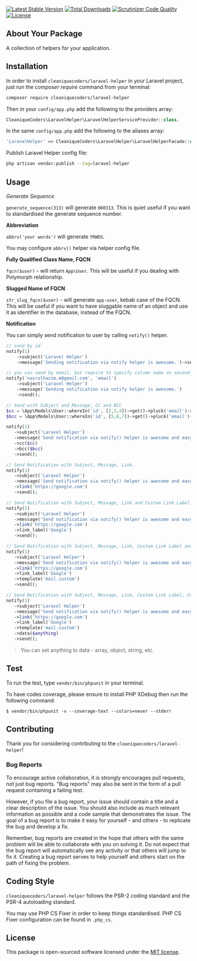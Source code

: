 [![Latest Stable Version](https://poser.pugx.org/cleaniquecoders/laravel-helper/v/stable)](https://packagist.org/packages/cleaniquecoders/laravel-helper) [![Total Downloads](https://poser.pugx.org/cleaniquecoders/laravel-helper/downloads)](https://packagist.org/packages/cleaniquecoders/laravel-helper) [![Scrutinizer Code Quality](https://scrutinizer-ci.com/g/cleaniquecoders/laravel-helper/badges/quality-score.png?b=master)](https://scrutinizer-ci.com/g/cleaniquecoders/laravel-helper/?branch=master) [![License](https://poser.pugx.org/cleaniquecoders/laravel-helper/license)](https://packagist.org/packages/cleaniquecoders/laravel-helper)

## About Your Package

A collection of helpers for your application.

## Installation

In order to install `cleaniquecoders/laravel-helper` in your Laravel project, just run the _composer require_ command from your terminal:

```bash
composer require cleaniquecoders/laravel-helper
```

Then in your `config/app.php` add the following to the providers array:

```php
CleaniqueCoders\LaravelHelper\LaravelHelperServiceProvider::class,
```

In the same `config/app.php` add the following to the aliases array:

```php
'LaravelHelper' => CleaniqueCoders\LaravelHelper\LaravelHelperFacade::class,
```

Publish Laravel Helper config file:

```bash
php artisan vendor:publish --tag=laravel-helper
```

## Usage

_Generate Sequence_

`generate_sequence(313)` will generate `000313`. This is quiet useful if you want to standardised the generate sequence number.

**Abbreviation**

`abbrv('your words')` will generate `YRWDS`.

You may configure `abbrv()` helper via helper config file.

**Fully Qualified Class Name, FQCN**

`fqcn($user)` - will return `App\User`. This will be useful if you dealing with Polymorph relationship.

**Slugged Name of FQCN**

`str_slug_fqcn($user)` - will generate `app-user`, kebab case of the FQCN. This will be useful if you want to have sluggable name of an object and use it as identifier in the database, instead of the FQCN.

**Notification**

You can simply send notification to user by calling `notify()` helper.

```php
// send by id
notify(1)
    ->subject('Laravel Helper')
    ->message('Sending notification via notify helper is awesome.')->send();

// you can send by email, but require to specify column name on second argument
notify('nasrulhazim.m@gmail.com', 'email')
    ->subject('Laravel Helper')
    ->message('Sending notification via notify helper is awesome.')
    ->send();

// Send with Subject and Message, CC and BCC
$cc = \App\Models\User::whereIn('id', [2,3,4])->get()->pluck('email')->toArray();
$bcc = \App\Models\User::whereIn('id', [5,6,7])->get()->pluck('email')->toArray();

notify(1)
   ->subject('Laravel Helper')
   ->message('Send notification via notify() helper is awesome and easy.')
   ->cc($cc)
   ->bcc($bcc)
   ->send();

// Send Notification with Subject, Message, Link.
notify(1)
   ->subject('Laravel Helper')
   ->message('Send notification via notify() helper is awesome and easy.')
   ->link('https://google.com')
   ->send();

// Send Notification with Subject, Message, Link and Custom Link Label.
notify(1)
   ->subject('Laravel Helper')
   ->message('Send notification via notify() helper is awesome and easy.')
   ->link('https://google.com')
   ->link_label('Google')
   ->send();

// Send Notification with Subject, Message, Link, Custom Link Label and Custom Template.
notify(1)
   ->subject('Laravel Helper')
   ->message('Send notification via notify() helper is awesome and easy.')
   ->link('https://google.com')
   ->link_label('Google')
   ->template('mail.custom')
   ->send();

// Send Notification with Subject, Message, Link, Custom Link Label, Custom Template and Mixed Data.
notify(1)
   ->subject('Laravel Helper')
   ->message('Send notification via notify() helper is awesome and easy.')
   ->link('https://google.com')
   ->link_label('Google')
   ->template('mail.custom')
   ->data($anything)
   ->send();
```

> You can set anything to data - array, object, string, etc.

## Test

To run the test, type `vendor/bin/phpunit` in your terminal.

To have codes coverage, please ensure to install PHP XDebug then run the following command:

```
$ vendor/bin/phpunit -v --coverage-text --colors=never --stderr
```

## Contributing

Thank you for considering contributing to the `cleaniquecoders/laravel-helper`!

### Bug Reports

To encourage active collaboration, it is strongly encourages pull requests, not just bug reports. "Bug reports" may also be sent in the form of a pull request containing a failing test.

However, if you file a bug report, your issue should contain a title and a clear description of the issue. You should also include as much relevant information as possible and a code sample that demonstrates the issue. The goal of a bug report is to make it easy for yourself - and others - to replicate the bug and develop a fix.

Remember, bug reports are created in the hope that others with the same problem will be able to collaborate with you on solving it. Do not expect that the bug report will automatically see any activity or that others will jump to fix it. Creating a bug report serves to help yourself and others start on the path of fixing the problem.

## Coding Style

`cleaniquecoders/laravel-helper` follows the PSR-2 coding standard and the PSR-4 autoloading standard.

You may use PHP CS Fixer in order to keep things standardised. PHP CS Fixer configuration can be found in `.php_cs`.

## License

This package is open-sourced software licensed under the [MIT license](http://opensource.org/licenses/MIT).
